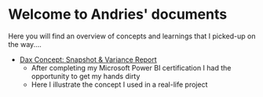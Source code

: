 
# Welcome to Andries' documents 

Here you will find an overview of concepts and learnings that I picked-up on the way.... 

*  [Dax Concept: Snapshot & Variance Report](https://github.com/andriescoetsee/dax_snapshot_variance_report.git)
    * After completing my Microsoft Power BI certification I had the opportunity to get my hands dirty
    * Here I illustrate the concept I used in a real-life project
